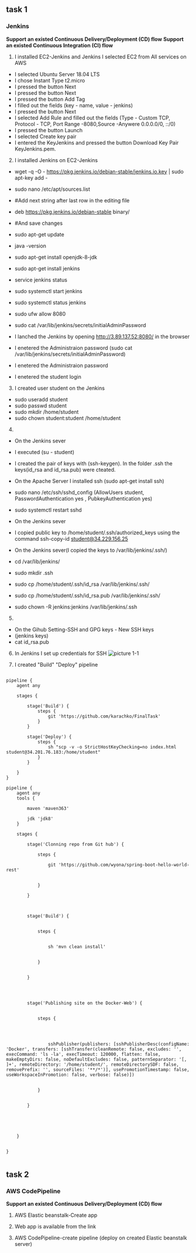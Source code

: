 ## task 1
### Jenkins

**Support an existed Continuous Delivery/Deployment (CD) flow**
**Support an existed Continuous Integration (CI) flow**
1. I installed EC2-Jenkins and Jenkins
I selected EC2 from All services on AWS
- I selected Ubuntu Server 18.04 LTS
- I chose Instant Type t2.micro
- I pressed the button Next
- I pressed the button Next
- I pressed the button Add Tag
- I filled out the fields (key - name, value - jenkins)
- I pressed the button Next
- I selected Add Rule and filled out the fields (Type - Custom TCP, Protocol - TCP, Port Range -8080,Source -Anywere 0.0.0.0/0, ::/0)
- I pressed the button Launch
- I selected Create key pair
- I entered the KeyJenkins and pressed the button Download Key Pair KeyJenkins.pem.
2. I installed Jenkins on EC2-Jenkins
- wget -q -O - https://pkg.jenkins.io/debian-stable/jenkins.io.key | sudo apt-key add -
- sudo nano /etc/apt/sources.list
- #Add next string after last row in the editing file
- deb https://pkg.jenkins.io/debian-stable binary/
- #And save changes
- sudo apt-get update
- java -version
- sudo apt-get install openjdk-8-jdk
- sudo apt-get install jenkins
- service jenkins status


- sudo systemctl start jenkins
- sudo systemctl status jenkins
- sudo ufw allow 8080
- sudo cat /var/lib/jenkins/secrets/initialAdminPassword

- I lanched the Jenkins by opening http://3.89.137.52:8080/ in the browser
- I enetered the Administraion password (sudo cat /var/lib/jenkins/secrets/initialAdminPassword)

- I enetered the Administraion password
- I enetered the student login 

3. I created user student on the Jenkins
- sudo useradd student
- sudo passwd student
- sudo mkdir /home/student
- sudo chown student:student /home/student

4. 
- On the Jenkins sever
- I executed (su - student)
- I created the pair of keys with (ssh-keygen). In the folder .ssh the keys(id_rsa and id_rsa.pub) were cteated.

- On the Apache Server I installed ssh (sudo apt-get install ssh)
- sudo nano /etc/ssh/sshd_config (AllowUsers student, PasswordAuthentication yes , PubkeyAuthentication yes)
- sudo systemctl restart sshd

- On the Jenkins sever
- I copied public key to /home/student/.ssh/authorized_keys using the command 
ssh-copy-id student@34.229.156.25

- On the Jenkins sever(I copied the keys to /var/lib/jenkins/.ssh/)
- cd  /var/lib/jenkins/
- sudo mkdir .ssh
- sudo cp /home/student/.ssh/id_rsa  /var/lib/jenkins/.ssh/
- sudo cp /home/student/.ssh/id_rsa.pub  /var/lib/jenkins/.ssh/
- sudo chown -R jenkins:jenkins /var/lib/jenkins/.ssh

5.
- On the Gihub Setting-SSH and GPG keys - New SSH keys
- (jenkins keys)
- cat id_rsa.pub

6. In Jenkins I set up credentials for SSH
![picture 1-1](https://github.com/karachko/juniordevops/blob/main/Screenshot%202022-02-24%20at%2017.28.33.png)

7. I created "Build" "Deploy" pipeline

```

pipeline {
    agent any
    
    stages {
    
        stage('Build') {
            steps {
                git 'https://github.com/karachko/FinalTask'
            }
        }
    
        stage('Deploy') {
            steps {
                sh "scp -v -o StrictHostKeyChecking=no index.html student@34.201.76.183:/home/student"
            }
        }
        
    }
}

```

```
pipeline {
    agent any
    tools { 

        maven 'maven363'

        jdk 'jdk8'
    }

    stages {

        stage('Clonning repo from Git hub') {

            steps {

                git 'https://github.com/wyona/spring-boot-hello-world-rest'
           

            }

        }



        stage('Build') {


            steps {


                sh 'mvn clean install'


            }


        }

       


        stage('Publishing site on the Docker-Web') {


            steps {

                       


                sshPublisher(publishers: [sshPublisherDesc(configName: 'Docker', transfers: [sshTransfer(cleanRemote: false, excludes: '', execCommand: 'ls -la', execTimeout: 120000, flatten: false, makeEmptyDirs: false, noDefaultExcludes: false, patternSeparator: '[, ]+', remoteDirectory: '/home/student/', remoteDirectorySDF: false, removePrefix: '', sourceFiles: '**/*')], usePromotionTimestamp: false, useWorkspaceInPromotion: false, verbose: false)])


            }


        }


                


    }


}


```
## task 2
### AWS CodePipeline

**Support an existed Continuous Delivery/Deployment (CD) flow**

1. AWS Elastic beanstalk-Create app

2. Web app is available from the link

3. AWS CodePipeline-create pipeline (deploy on created Elastic beanstalk server)
